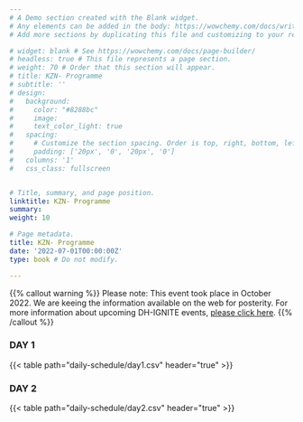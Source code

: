 ```yaml
---
# A Demo section created with the Blank widget.
# Any elements can be added in the body: https://wowchemy.com/docs/writing-markdown-latex/
# Add more sections by duplicating this file and customizing to your requirements.

# widget: blank # See https://wowchemy.com/docs/page-builder/
# headless: true # This file represents a page section.
# weight: 70 # Order that this section will appear.
# title: KZN- Programme
# subtitle: ''
# design:
#   background:
#     color: "#8288bc"
#     image: 
#     text_color_light: true
#   spacing:
#     # Customize the section spacing. Order is top, right, bottom, left.
#     padding: ['20px', '0', '20px', '0']
#   columns: '1'
#   css_class: fullscreen


# Title, summary, and page position.
linktitle: KZN- Programme
summary: 
weight: 10

# Page metadata.
title: KZN- Programme
date: '2022-07-01T00:00:00Z'
type: book # Do not modify.

---
```


{{% callout warning %}}
Please note: This event took place in October 2022. We are keeing the information available on the web for posterity.
For more information about upcoming DH-IGNITE events, [please click here](../../#event).
{{% /callout %}}

### DAY 1

{{< table path="daily-schedule/day1.csv" header="true" >}}

### DAY 2 

{{< table path="daily-schedule/day2.csv" header="true" >}}